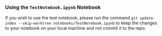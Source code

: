 ### Using the `TestNotebook.ipynb` Notebook
If you wish to use the test notebook, please run the command `git update-index --skip-worktree notebooks/TestNotebook.ipynb` to keep the changes to your notebook on your local machine and not commit it to the repo.